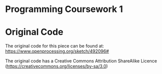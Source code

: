 # Programming Coursework 1







# Original Code
The original code for this piece can be found at: https://www.openprocessing.org/sketch/492096#

The original code has a Creative Commons Attribution ShareAlike Licence (https://creativecommons.org/licenses/by-sa/3.0)

